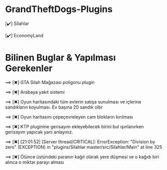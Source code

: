# GrandTheftDogs-Plugins
[✔️] Silahlar

[✔️] EconomyLand


# Bilinen Buglar & Yapılması Gerekenler

==> [✖] GTA Silah Mağazası poligonu plugin 

==> [✖] Arabaya yakıt   sistemi

==> [✖] Oyun haritasındaki tüm evlerin satışa sunulması ve içlerine sandıkların koyulması. Ev başına 20 sandık olbr

==> [✖] Oyun haritasını çepeçevreleyen cam blokların kırılması

==> [✖] KTP pluginine gerisayım ekleyebilecek birini bul ışınlanırken gerisayım yapıcak yani anlayınız.
   
==> [✖] [21:01:52] [Server thread/CRITICAL]: ErrorException: "Division by zero" (EXCEPTION) in "plugins/Silahlar master/src/Silahlar/Main" at line 325

==> [✖] Ölünce üstündeki paranın kağıt olarak yere düşmesi ve o kağıdı biri alınca o miktar parayı alması
